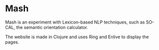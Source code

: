
# Mash

Mash is an experiment with Lexicon-based NLP techniques, such as SO-CAL, the semantic orientation calculator.

The website is made in Clojure and uses Ring and Enlive to display the pages.

